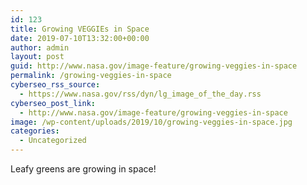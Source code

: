 ```yaml
---
id: 123
title: Growing VEGGIEs in Space
date: 2019-07-10T13:32:00+00:00
author: admin
layout: post
guid: http://www.nasa.gov/image-feature/growing-veggies-in-space
permalink: /growing-veggies-in-space
cyberseo_rss_source:
  - https://www.nasa.gov/rss/dyn/lg_image_of_the_day.rss
cyberseo_post_link:
  - http://www.nasa.gov/image-feature/growing-veggies-in-space
image: /wp-content/uploads/2019/10/growing-veggies-in-space.jpg
categories:
  - Uncategorized
---
```

Leafy greens are growing in space!